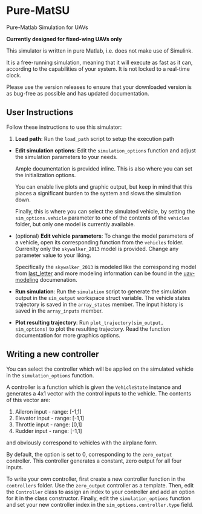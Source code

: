 # Pure-MatSU
Pure-Matlab Simulation for UAVs

**Currently designed for fixed-wing UAVs only**

This simulator is written in pure Matlab, i.e. does not make use of Simulink.

It is a free-running simulation, meaning that it will execute as fast as it can, according to the capabilities of your system. It is not locked to a real-time clock.

Please use the version releases to ensure that your downloaded version is as bug-free as possible and has updated documentation.

## User Instructions

Follow these instructions to use this simulator:

 1. **Load path**: Run the `load_path` script to setup the execution path
 - **Edit simulation options**: Edit the `simulation_options` function and adjust the simulation parameters to your needs. 

   Ample documentation is provided inline. This is also where you can set the initialization options.

   You can enable live plots and graphic output, but keep in mind that this places a significant burden to the system and slows the simulation down.

   Finally, this is where you can select the simulated vehicle, by setting the `sim_options.vehicle` parameter to one of the contents of the `vehicles` folder, but only one model is currently available.

 - (optional) **Edit vehicle parameters**: To change the model parameters of a vehicle, open its corresponding function from the `vehicles` folder. Currenlty only the `skywalker_2013` model is provided. Change any parameter value to your liking.

   Specifically the `skywalker_2013` is modeled like the corresponding model from [last_letter](http://georacer.github.io/last_letter/parameters/aircraftParams.html) and more modeling information can be found in the [uav-modeling](https://github.com/Georacer/uav-modeling/blob/master/preamble.pdf) documenation.

 - **Run simulation**: Run the `simulation` script to generate the simulation output in the `sim_output` workspace struct variable. The vehicle states trajectory is saved in the `array_states` member. The input history is saved in the `array_inputs` member.

 - **Plot resulting trajectory**: Run `plot_trajectory(sim_output, sim_options)` to plot the resulting trajectory. Read the function documentation for more graphics options.

## Writing a new controller

You can select the controller which will be applied on the simulated vehicle in the `simulation_options` function.

A controller is a function which is given the `VehicleState` instance and generates a 4x1 vector with the control inputs to the vehicle. The contents of this vector are:

 1. Aileron input - range: [-1,1]
 1. Elevator input - range: [-1,1]
 1. Throttle input - range: [0,1]
 1. Rudder input - range: [-1,1]

and obviously correspond to vehicles with the airplane form.

By default, the option is set to 0, corresponding to the `zero_output` controller. This controller generates a constant, zero output for all four inputs.

To write your own controller, first create a new controller function in the `controllers` folder. Use the `zero_output` controller as a template.
Then, edit the `Controller` class to assign an index to your controller and add an option for it in the class constructor.
Finally, edit the `simulation_options` function and set your new controller index in the `sim_options.controller.type` field.